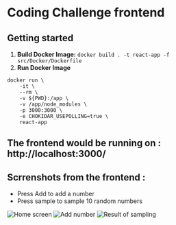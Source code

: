 # Coding Challenge frontend

## Getting started
1. **Build Docker Image:** `docker build . -t react-app -f src/Docker/Dockerfile`
2. **Run Docker Image** 
```
docker run \                                                                       
    -it \
    --rm \
    -v ${PWD}:/app \
    -v /app/node_modules \
    -p 3000:3000 \
    -e CHOKIDAR_USEPOLLING=true \
    react-app
```

## The frontend would be running on : http://localhost:3000/

## Scrrenshots from the frontend :

- Press Add to add a number
- Press sample to sample 10 random numbers

![Home screen](https://i.ibb.co/16CTCdc/Screenshot-2022-08-15-at-22-34-22.png)
![Add number](https://i.ibb.co/kMKrhyD/Screenshot-2022-08-15-at-22-45-30.png)
![Result of sampling](https://i.ibb.co/RYxQ20T/Screenshot-2022-08-15-at-22-41-19.png)